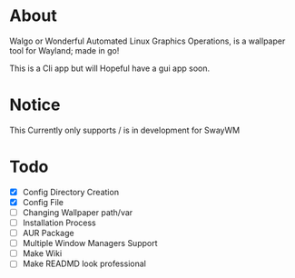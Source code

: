 # About

Walgo or Wonderful Automated Linux Graphics Operations, 
is a wallpaper tool for Wayland; made in go!

This is a Cli app but will Hopeful have a gui app soon.


# Notice

This Currently only supports / is in development for SwayWM

# Todo

- [x] Config Directory Creation
- [x] Config File
- [ ] Changing Wallpaper path/var
- [ ] Installation Process
- [ ] AUR Package
- [ ] Multiple Window Managers Support
- [ ] Make Wiki
- [ ] Make READMD look professional
